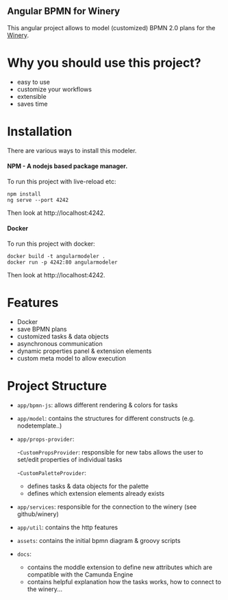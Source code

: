 ## Angular BPMN for Winery
This angular project allows to model (customized) BPMN 2.0 plans for the [Winery](https://github.com/OpenTOSCA/winery).

# Why you should use this project?

- easy to use
- customize your workflows
- extensible
- saves time


# Installation
There are various ways to install this modeler.

####  **NPM** - A nodejs based package manager.
To run this project with live-reload etc: 
 
    npm install
    ng serve --port 4242 
    
Then look at http://localhost:4242. 

####  **Docker** 
To run this project with docker:

    docker build -t angularmodeler .
    docker run -p 4242:80 angularmodeler

Then look at http://localhost:4242.

# Features

- Docker
- save BPMN plans
- customized tasks & data objects
- asynchronous communication 
- dynamic properties panel & extension elements
- custom meta model to allow execution

# Project Structure

- `app/bpmn-js`: allows different rendering & colors for tasks
- `app/model`: contains the structures for different constructs (e.g. nodetemplate..)
- `app/props-provider`: 

  -`CustomPropsProvider`: responsible for new tabs allows the user to set/edit properties of individual tasks
  
  -`CustomPaletteProvider`: 
  
    - defines tasks & data objects for the palette
    - defines which extension elements already exists
- `app/services`: responsible for the connection to the winery (see github/winery)
- `app/util`: contains the http features
- `assets`: contains the initial bpmn diagram & groovy scripts
- `docs`:
  - contains the moddle extension to define new attributes which are compatible with the Camunda Engine
  - contains helpful explanation how the tasks works, how to connect to the winery...
       
